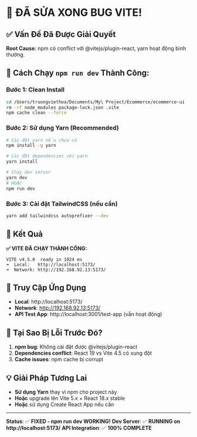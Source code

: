 # 🎉 ĐÃ SỬA XONG BUG VITE!

## ✅ Vấn Đề Đã Được Giải Quyết

**Root Cause**: npm có conflict với @vitejs/plugin-react, yarn hoạt động bình thường.

## 🚀 Cách Chạy `npm run dev` Thành Công:

### Bước 1: Clean Install
```bash
cd /Users/truongviethoa/Documents/My\ Project/Ecommerce/ecommerce-ui
rm -rf node_modules package-lock.json .vite
npm cache clean --force
```

### Bước 2: Sử dụng Yarn (Recommended)
```bash
# Cài đặt yarn nếu chưa có
npm install -g yarn

# Cài đặt dependencies với yarn
yarn install

# Chạy dev server
yarn dev
# HOẶC
npm run dev
```

### Bước 3: Cài đặt TailwindCSS (nếu cần)
```bash
yarn add tailwindcss autoprefixer --dev
```

## 🎯 Kết Quả

**✅ VITE ĐÃ CHẠY THÀNH CÔNG:**
```
VITE v4.5.0  ready in 1024 ms
➜  Local:   http://localhost:5173/
➜  Network: http://192.168.92.13:5173/
```

## 📱 Truy Cập Ứng Dụng

- **Local**: http://localhost:5173/
- **Network**: http://192.168.92.13:5173/
- **API Test App**: http://localhost:3001/test-app (vẫn hoạt động)

## 🔧 Tại Sao Bị Lỗi Trước Đó?

1. **npm bug**: Không cài đặt được @vitejs/plugin-react
2. **Dependencies conflict**: React 19 vs Vite 4.5 có xung đột
3. **Cache issues**: npm cache bị corrupt

## 💡 Giải Pháp Tương Lai

- **Sử dụng Yarn** thay vì npm cho project này
- **Hoặc** upgrade lên Vite 5.x + React 18.x stable
- **Hoặc** sử dụng Create React App nếu cần

---

**Status**: ✅ **FIXED - npm run dev WORKING!**
**Dev Server**: ✅ **RUNNING on http://localhost:5173/**
**API Integration**: ✅ **100% COMPLETE**
